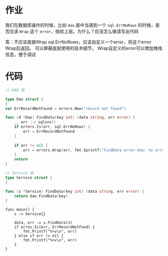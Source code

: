 # 作业

我们在数据库操作的时候，比如 `dao` 层中当遇到一个 `sql.ErrNoRows` 的时候，是否应该 `Wrap` 这个 `error`，抛给上层。为什么？应该怎么做请写出代码

答：不应该直接Wrap sql.ErrNoRows，应该自定义一个error，将这个error Wrap后返回。 可以屏蔽底层使用的技术细节， Wrap自定义的error可以增加堆栈信息，便于调试

# 代码

~~~go
// DAO 层

type Dao struct {
}
var ErrRecordNotFound = errors.New("record not found")

func (d *Dao) FindData(key int) (data string, err error) {
    _, err ：= sqlxxx()
	if errors.Is(err, sql.ErrNoRows) {
        err = ErrRecordNotFound
	}
    
	if err != nil {
		err = errors.Wrap(err, fmt.Sprintf("FindData error key: %v error", key))
	}
	return
}


~~~

~~~go
// Service 层
type Service struct {
}

func (s *Service) FindData(key int) (data string, err error) {
    return dao.FindData(key)
}

~~~

~~~
func main() {
	s := Service{}
	
	data, err := s.FindData(1)
	if erros.Is(err, ErrRecordNotFond) {
		fmt.Printf("%+v\n", err)
	} else if err != nil {
		fmt.Printf("%+v\n", err)
	}
}
~~~


